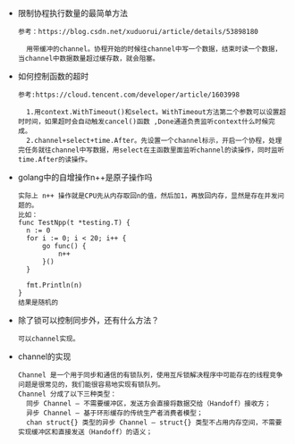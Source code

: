- 限制协程执行数量的最简单方法

  ```
  参考：https://blog.csdn.net/xuduorui/article/details/53898180
  
    用带缓冲的channel。协程开始的时候往channel中写一个数据，结束时读一个数据，当channel中数据数量超过缓存数，就会阻塞。
  ```

- 如何控制函数的超时

  ```
  参考:https://cloud.tencent.com/developer/article/1603998
  
    1.用context.WithTimeout()和select。WithTimeout方法第二个参数可以设置超时时间，如果超时会自动触发cancel()函数 ,Done通道负责监听context什么时候完成。
    2.channel+select+time.After。先设置一个channel标示，开启一个协程，处理完任务就往channel中写数据，用select在主函数里面监听channel的读操作，同时监听time.After的读操作。
  ```
  
- golang中的自增操作n++是原子操作吗

  ```
  实际上 n++ 操作就是CPU先从内存取回n的值，然后加1，再放回内存，显然是存在并发问题的。
  比如：
  func TestNpp(t *testing.T) {
  	n := 0
  	for i := 0; i < 20; i++ {
  		go func() {
  			n++
  		}()
  	}
  
  	fmt.Println(n)
  }
  结果是随机的
  ```

- 除了锁可以控制同步外，还有什么方法？

  ```
  可以channel实现。
  ```

- channel的实现

  ```
  Channel 是一个用于同步和通信的有锁队列，使用互斥锁解决程序中可能存在的线程竞争问题是很常见的，我们能很容易地实现有锁队列。
  Channel 分成了以下三种类型：
    同步 Channel — 不需要缓冲区，发送方会直接将数据交给（Handoff）接收方；
    异步 Channel — 基于环形缓存的传统生产者消费者模型；
    chan struct{} 类型的异步 Channel — struct{} 类型不占用内存空间，不需要实现缓冲区和直接发送（Handoff）的语义；
  ```

  